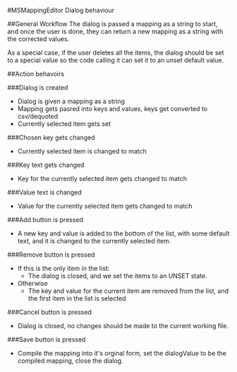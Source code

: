 #MSMappingEditor Dialog behaviour

##General Workflow
The dialog is passed a mapping as a string to start, and once the user is done, they can return a new mapping as a string with the corrected values.

As a special case, if the user deletes all the items, the dialog should be set to a special value so the code calling it can set it to an unset default value.

##Action behavoirs

###Dialog is created
- Dialog is given a mapping as a string
- Mapping gets pasred into keys and values, keys get converted to csv/dequoted
- Currently selected item gets set

###Chosen key gets changed
- Currently selected item is changed to match

###Key text gets changed
- Key for the currently selected item gets changed to match

###Value text is changed
- Value for the currently selected item gets changed to match

###Add button is pressed
- A new key and value is added to the bottom of the list, with some default text, and it is changed to the currently selected item. 

###Remove button is pressed
- If this is the only item in the list:
	- The dialog is closed, and we set the items to an UNSET state.
- Otherwise
	- The key and value for the current item are removed from the list, and the first item in the list is selected

###Cancel button is pressed
- Dialog is closed, no changes should be made to the current working file. 

###Save button is pressed
- Compile the mapping into it's orginal form, set the dialogValue to be the compiled mapping, close the dialog.